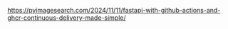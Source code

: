https://pyimagesearch.com/2024/11/11/fastapi-with-github-actions-and-ghcr-continuous-delivery-made-simple/